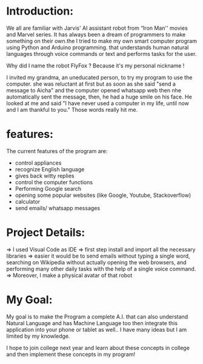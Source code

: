 # Introduction: 
We all are familiar with Jarvis' AI assistant robot from “Iron Man'' movies and Marvel series. It has always been a dream of programmers to make something on their own.the I tried to make my own smart computer program using Python and Arduino  programming. that understands human natural languages through voice commands or text and performs tasks for the user.
 
Why did I name the robot FlyFox ? Because it's my personal nickname !

I invited my grandma, an uneducated person, to try my program to use the computer. she was reluctant at first but as soon as she said "send a message to Aicha" and the computer opened whatsapp web then nhe automatically sent the message,  then, he had a huge smile on his face. He looked at me and said "I have never used a computer in my life, until now and I am thankful to you." 
Those words really hit me.

# features:
The current features of the program are: 
- control appliances
- recognize English language
- gives back witty replies
- control the computer functions
- Performing Google search 
- opening some popular websites (like Google, Youtube, Stackoverflow)
- calculator
- send emails/ whatsapp messages

# Project Details:
=> I used Visual Code as IDE 
=> first step install and import all the necessary libraries
=> easier it would be to send emails without typing a single word, searching on Wikipedia without actually opening the web browsers, and performing many other daily tasks with the help of a single voice command.
=> Moreover, I make a physical avatar of that robot

# My Goal: 

My goal is to make the Program a complete A.I. that can also understand Natural Language and has Machine Language too then  integrate this application into your phone or tablet as well.. I have many ideas but I am limited by my knowledge.

I hope to join college next year and learn about these concepts in college and then implement these concepts in my program!
